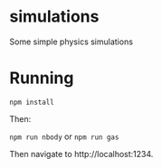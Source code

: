 # simulations
Some simple physics simulations

# Running

`npm install`

Then:

`npm run nbody` or `npm run gas`

Then navigate to http://localhost:1234.
